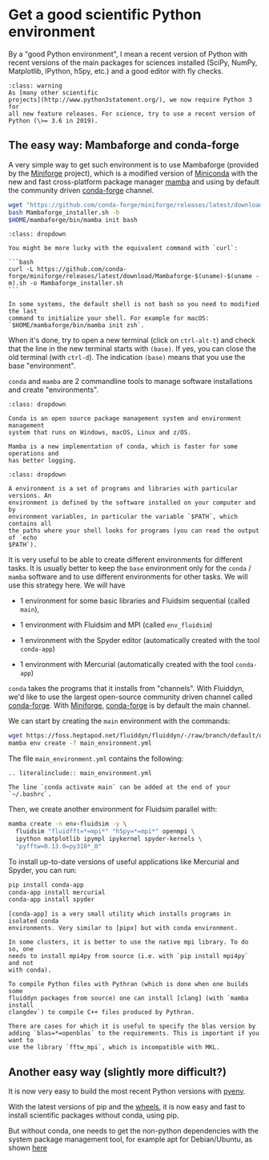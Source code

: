 # Get a good scientific Python environment

By a "good Python environment", I mean a recent version of Python with
recent versions of the main packages for sciences installed (SciPy,
NumPy, Matplotlib, IPython, h5py, etc.) and a good editor with fly
checks.

```{admonition} Announcement: require Python 3
:class: warning
As [many other scientific
projects](http://www.python3statement.org/), we now require Python 3 for
all new feature releases. For science, try to use a recent version of
Python (\>= 3.6 in 2019).
```

## The easy way: Mambaforge and conda-forge

A very simple way to get such environment is to use Mambaforge (provided by the
[Miniforge] project), which is a modified version of
[Miniconda](https://docs.conda.io/en/latest/miniconda.html) with the new and
fast cross-platform package manager [mamba] and using by default the community
driven [conda-forge] channel.

```bash
wget "https://github.com/conda-forge/miniforge/releases/latest/download/Mambaforge-$(uname)-$(uname -m).sh" -O Mambaforge_installer.sh
bash Mambaforge_installer.sh -b
$HOME/mambaforge/bin/mamba init bash
```

````{admonition} Command wget not found?
:class: dropdown

You might be more lucky with the equivalent command with `curl`:

```bash
curl -L https://github.com/conda-forge/miniforge/releases/latest/download/Mambaforge-$(uname)-$(uname -m).sh -o Mambaforge_installer.sh
```
````

```{warning}
In some systems, the default shell is not bash so you need to modified the last
command to initialize your shell. For example for macOS:
`$HOME/mambaforge/bin/mamba init zsh`.
```

When it's done, try to open a new terminal (click on `ctrl-alt-t`) and check that
the line in the new terminal starts with `(base)`. If yes, you can close the old
terminal (with `ctrl-d`). The indication `(base)` means that you use the base
"environment".

`conda` and `mamba` are 2 commandline tools to manage software installations and
create "environments".

```{admonition} conda and mamba: differences?
:class: dropdown

Conda is an open source package management system and environment management
system that runs on Windows, macOS, Linux and z/OS.

Mamba is a new implementation of conda, which is faster for some operations and
has better logging.
```

```{admonition} Definition: conda environment
:class: dropdown

A environment is a set of programs and libraries with particular versions. An
environment is defined by the software installed on your computer and by
environment variables, in particular the variable `$PATH`, which contains all
the paths where your shell looks for programs (you can read the output of `echo
$PATH`).
```

It is very useful to be able to create different environments for different
tasks. It is usually better to keep the `base` environment only for the `conda`
/ `mamba` software and to use different environments for other tasks. We will
use this strategy here. We will have

- 1 environment for some basic libraries and Fluidsim sequential (called `main`),

- 1 environment with Fluidsim and MPI (called `env_fluidsim`)

- 1 environment with the Spyder editor (automatically created with the tool
  `conda-app`)

- 1 environment with Mercurial (automatically created with the tool `conda-app`)

`conda` takes the programs that it installs from "channels". With Fluiddyn,
we'd like to use the largest open-source community driven channel called
[conda-forge]. With [Miniforge], [conda-forge] is by default the main channel.

We can start by creating the `main` environment with the commands:

```bash
wget https://foss.heptapod.net/fluiddyn/fluiddyn/-/raw/branch/default/doc/main_environment.yml
mamba env create -f main_environment.yml
```

The file `main_environment.yml` contains the following:

```{eval-rst}
.. literalinclude:: main_environment.yml
```

```{tip}
The line `conda activate main` can be added at the end of your `~/.bashrc`.
```

Then, we create another environment for Fluidsim parallel with:

```bash
mamba create -n env-fluidsim -y \
  fluidsim "fluidfft=*=mpi*" "h5py=*=mpi*" openmpi \
  ipython matplotlib ipympl ipykernel spyder-kernels \
  "pyfftw=0.13.0=py310*_0"
```

To install up-to-date versions of useful applications like Mercurial and Spyder, you can run:

```bash
pip install conda-app
conda-app install mercurial
conda-app install spyder
```

```{note}
[conda-app] is a very small utility which installs programs in isolated conda
environments. Very similar to [pipx] but with conda environment.
```

```{note}
In some clusters, it is better to use the native mpi library. To do so, one
needs to install mpi4py from source (i.e. with `pip install mpi4py` and not
with conda).
```

```{note}
To compile Python files with Pythran (which is done when one builds some
fluiddyn packages from source) one can install [clang] (with `mamba install
clangdev`) to compile C++ files produced by Pythran.
```

```{warning}
There are cases for which it is useful to specify the blas version by
adding `blas=*=openblas` to the requirements. This is important if you want to
use the library `fftw_mpi`, which is incompatible with MKL.
```

## Another easy way (slightly more difficult?)

It is now very easy to build the most recent Python versions with
[pyenv](https://github.com/pyenv/pyenv).

With the latest versions of pip and the
[wheels](https://github.com/pypa/wheel), it is now easy and fast to
install scientific packages without conda, using pip.

But without conda, one needs to get the non-python dependencies with the
system package management tool, for example apt for Debian/Ubuntu, as
shown [here](setup_ubuntu1804.md)

[conda-forge]: https://conda-forge.org/
[miniforge]: https://github.com/conda-forge/miniforge
[spyder]: https://www.spyder-ide.org/
[mamba]: https://github.com/mamba-org/mamba
[conda-app]: https://pypi.org/project/conda-app/
[pipx]: https://github.com/pypa/pipx
[clang]: https://clang.llvm.org/